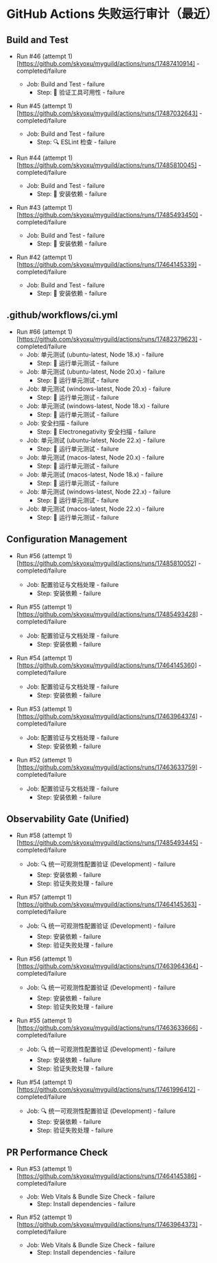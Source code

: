 # GitHub Actions 失败运行审计（最近）

## Build and Test

- Run #46 (attempt 1) [https://github.com/skyoxu/myguild/actions/runs/17487410914] - completed/failure
  - Job: Build and Test - failure
    - Step: 🔧 验证工具可用性 - failure

- Run #45 (attempt 1) [https://github.com/skyoxu/myguild/actions/runs/17487032643] - completed/failure
  - Job: Build and Test - failure
    - Step: 🔍 ESLint 检查 - failure

- Run #44 (attempt 1) [https://github.com/skyoxu/myguild/actions/runs/17485810045] - completed/failure
  - Job: Build and Test - failure
    - Step: 🔧 安装依赖 - failure

- Run #43 (attempt 1) [https://github.com/skyoxu/myguild/actions/runs/17485493450] - completed/failure
  - Job: Build and Test - failure
    - Step: 🔧 安装依赖 - failure

- Run #42 (attempt 1) [https://github.com/skyoxu/myguild/actions/runs/17464145339] - completed/failure
  - Job: Build and Test - failure
    - Step: 🔧 安装依赖 - failure

## .github/workflows/ci.yml

- Run #66 (attempt 1) [https://github.com/skyoxu/myguild/actions/runs/17482379623] - completed/failure
  - Job: 单元测试 (ubuntu-latest, Node 18.x) - failure
    - Step: 🧪 运行单元测试 - failure
  - Job: 单元测试 (ubuntu-latest, Node 20.x) - failure
    - Step: 🧪 运行单元测试 - failure
  - Job: 单元测试 (windows-latest, Node 20.x) - failure
    - Step: 🧪 运行单元测试 - failure
  - Job: 单元测试 (windows-latest, Node 18.x) - failure
    - Step: 🧪 运行单元测试 - failure
  - Job: 安全扫描 - failure
    - Step: 🔐 Electronegativity 安全扫描 - failure
  - Job: 单元测试 (ubuntu-latest, Node 22.x) - failure
    - Step: 🧪 运行单元测试 - failure
  - Job: 单元测试 (macos-latest, Node 20.x) - failure
    - Step: 🧪 运行单元测试 - failure
  - Job: 单元测试 (macos-latest, Node 18.x) - failure
    - Step: 🧪 运行单元测试 - failure
  - Job: 单元测试 (windows-latest, Node 22.x) - failure
    - Step: 🧪 运行单元测试 - failure
  - Job: 单元测试 (macos-latest, Node 22.x) - failure
    - Step: 🧪 运行单元测试 - failure

## Configuration Management

- Run #56 (attempt 1) [https://github.com/skyoxu/myguild/actions/runs/17485810052] - completed/failure
  - Job: 配置验证与文档处理 - failure
    - Step: 安装依赖 - failure

- Run #55 (attempt 1) [https://github.com/skyoxu/myguild/actions/runs/17485493428] - completed/failure
  - Job: 配置验证与文档处理 - failure
    - Step: 安装依赖 - failure

- Run #54 (attempt 1) [https://github.com/skyoxu/myguild/actions/runs/17464145360] - completed/failure
  - Job: 配置验证与文档处理 - failure
    - Step: 安装依赖 - failure

- Run #53 (attempt 1) [https://github.com/skyoxu/myguild/actions/runs/17463964374] - completed/failure
  - Job: 配置验证与文档处理 - failure
    - Step: 安装依赖 - failure

- Run #52 (attempt 1) [https://github.com/skyoxu/myguild/actions/runs/17463633759] - completed/failure
  - Job: 配置验证与文档处理 - failure
    - Step: 安装依赖 - failure

## Observability Gate (Unified)

- Run #58 (attempt 1) [https://github.com/skyoxu/myguild/actions/runs/17485493445] - completed/failure
  - Job: 🔍 统一可观测性配置验证 (Development) - failure
    - Step: 安装依赖 - failure
    - Step: 验证失败处理 - failure

- Run #57 (attempt 1) [https://github.com/skyoxu/myguild/actions/runs/17464145363] - completed/failure
  - Job: 🔍 统一可观测性配置验证 (Development) - failure
    - Step: 安装依赖 - failure
    - Step: 验证失败处理 - failure

- Run #56 (attempt 1) [https://github.com/skyoxu/myguild/actions/runs/17463964364] - completed/failure
  - Job: 🔍 统一可观测性配置验证 (Development) - failure
    - Step: 安装依赖 - failure
    - Step: 验证失败处理 - failure

- Run #55 (attempt 1) [https://github.com/skyoxu/myguild/actions/runs/17463633666] - completed/failure
  - Job: 🔍 统一可观测性配置验证 (Development) - failure
    - Step: 安装依赖 - failure
    - Step: 验证失败处理 - failure

- Run #54 (attempt 1) [https://github.com/skyoxu/myguild/actions/runs/17461996412] - completed/failure
  - Job: 🔍 统一可观测性配置验证 (Development) - failure
    - Step: 安装依赖 - failure
    - Step: 验证失败处理 - failure

## PR Performance Check

- Run #53 (attempt 1) [https://github.com/skyoxu/myguild/actions/runs/17464145386] - completed/failure
  - Job: Web Vitals & Bundle Size Check - failure
    - Step: Install dependencies - failure

- Run #52 (attempt 1) [https://github.com/skyoxu/myguild/actions/runs/17463964373] - completed/failure
  - Job: Web Vitals & Bundle Size Check - failure
    - Step: Install dependencies - failure
